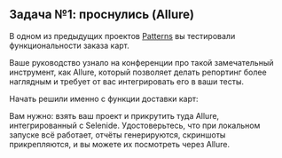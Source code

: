 ## Задача №1: проснулись (Allure)

В одном из предыдущих проектов [Patterns](https://github.com/ripodgor/AJava_QA46_5) вы тестировали функциональности заказа карт.

Ваше руководство узнало на конференции про такой замечательный инструмент, как Allure, который позволяет делать репортинг более наглядным и требует от вас интегрировать его в ваши тесты.

Начать решили именно с функции доставки карт:

Вам нужно: взять ваш проект и прикрутить туда Allure, интегрированный с Selenide. Удостоверьтесь, что при локальном запуске всё работает, отчёты генерируются, скриншоты прикрепляются, и вы можете их посмотреть через Allure.

